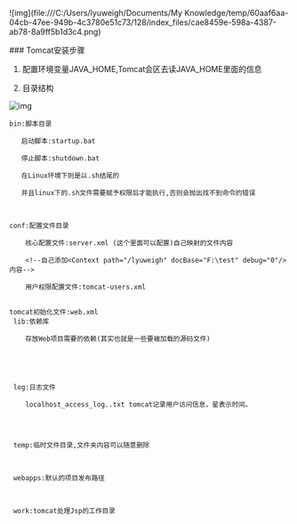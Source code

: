 ![img](file:///C:/Users/lyuweigh/Documents/My Knowledge/temp/60aaf6aa-04cb-47ee-949b-4c3780e51c73/128/index_files/cae8459e-598a-4387-ab78-8a9ff5b1d3c4.png)





\### Tomcat安装步骤

1. 配置环境变量JAVA_HOME,Tomcat会区去读JAVA_HOME里面的信息

2. 目录结构

![img](file:///C:/Users/lyuweigh/Documents/My%20Knowledge/temp/60aaf6aa-04cb-47ee-949b-4c3780e51c73/128/index_files/b5bf45fb-b929-4059-893e-967a2e3e9947.jpg)

```
bin:脚本目录

   启动脚本:startup.bat

   停止脚本:shutdown.bat

   在Linux环境下则是以.sh结尾的

   并且linux下的.sh文件需要赋予权限后才能执行,否则会抛出找不到命令的错误



conf:配置文件目录

    核心配置文件:server.xml (这个里面可以配置)自己映射的文件内容

    <!--自己添加<Context path="/lyuweigh" docBase="F:\test" debug="0"/>内容-->

    用户权限配置文件:tomcat-users.xml
    

tomcat初始化文件:web.xml
 lib:依赖库

    存放Web项目需要的依赖(其实也就是一些要被加载的源码文件)





 log:日志文件

    localhost_access_log..txt tomcat记录用户访问信息，星表示时间。




 temp:临时文件目录,文件夹内容可以随意删除



 webapps:默认的项目发布路径



 work:tomcat处理Jsp的工作目录


```





